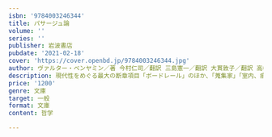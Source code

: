 ```yaml
---
isbn: '9784003246344'
title: パサージュ論
volume: ''
series: ''
publisher: 岩波書店
pubdate: '2021-02-18'
cover: 'https://cover.openbd.jp/9784003246344.jpg'
author: ヴァルター・ベンヤミン／著 今村仁司／翻訳 三島憲一／翻訳 大貫敦子／翻訳 高橋順一／翻訳 ほか
description: 現代性をめぐる最大の断章項目「ボードレール」のほか、「蒐集家」「室内、痕跡」を収録。(全五冊)
price: '1200'
genre: 文庫
target: 一般
format: 文庫
content: 哲学

---
```

